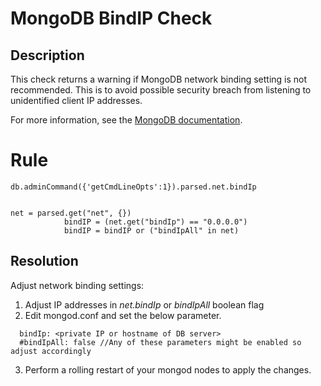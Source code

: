 # MongoDB BindIP Check

## Description
This check returns a warning if MongoDB network binding setting is not recommended.
This is to avoid possible security breach from listening to unidentified client IP addresses. 

For more information, see the [MongoDB documentation](https://docs.mongodb.com/manual/reference/configuration-options/#mongodb-setting-net.bindIp).

# Rule
``` MONGODB_GETCMDLINEOPTS
db.adminCommand({'getCmdLineOpts':1}).parsed.net.bindIp


net = parsed.get("net", {})
            bindIP = (net.get("bindIp") == "0.0.0.0")
            bindIP = bindIP or ("bindIpAll" in net)
```

## Resolution
Adjust network binding settings:

1. Adjust IP addresses in *net.bindIp* or *bindIpAll* boolean flag
2. Edit mongod.conf and set the below parameter.
```net:
  bindIp: <private IP or hostname of DB server>
  #bindIpAll: false //Any of these parameters might be enabled so adjust accordingly
  ```
3. Perform a rolling restart of your mongod nodes to apply the changes.
   
